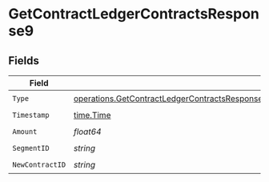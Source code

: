 # GetContractLedgerContractsResponse9


## Fields

| Field                                                                                                                                                                                                                    | Type                                                                                                                                                                                                                     | Required                                                                                                                                                                                                                 | Description                                                                                                                                                                                                              |
| ------------------------------------------------------------------------------------------------------------------------------------------------------------------------------------------------------------------------ | ------------------------------------------------------------------------------------------------------------------------------------------------------------------------------------------------------------------------ | ------------------------------------------------------------------------------------------------------------------------------------------------------------------------------------------------------------------------ | ------------------------------------------------------------------------------------------------------------------------------------------------------------------------------------------------------------------------ |
| `Type`                                                                                                                                                                                                                   | [operations.GetContractLedgerContractsResponse200ApplicationJSONResponseBodyDataCurrentCommits9Type](../../models/operations/getcontractledgercontractsresponse200applicationjsonresponsebodydatacurrentcommits9type.md) | :heavy_check_mark:                                                                                                                                                                                                       | N/A                                                                                                                                                                                                                      |
| `Timestamp`                                                                                                                                                                                                              | [time.Time](https://pkg.go.dev/time#Time)                                                                                                                                                                                | :heavy_check_mark:                                                                                                                                                                                                       | N/A                                                                                                                                                                                                                      |
| `Amount`                                                                                                                                                                                                                 | *float64*                                                                                                                                                                                                                | :heavy_check_mark:                                                                                                                                                                                                       | N/A                                                                                                                                                                                                                      |
| `SegmentID`                                                                                                                                                                                                              | *string*                                                                                                                                                                                                                 | :heavy_check_mark:                                                                                                                                                                                                       | N/A                                                                                                                                                                                                                      |
| `NewContractID`                                                                                                                                                                                                          | *string*                                                                                                                                                                                                                 | :heavy_check_mark:                                                                                                                                                                                                       | N/A                                                                                                                                                                                                                      |